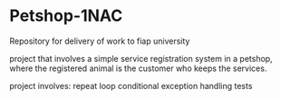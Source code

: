 # Petshop-1NAC

Repository for delivery of work to fiap university

project that involves a simple service registration system in a petshop, where the registered animal is the customer who keeps the services.

project involves:
repeat loop
conditional
exception handling
tests
